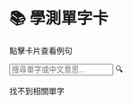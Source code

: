 <!DOCTYPE html>
<html lang="zh-TW">
<head>
    <meta charset="UTF-8">
    <meta name="viewport" content="width=device-width, initial-scale=1.0">
    <title>學測單字卡</title>
    <script src="https://cdn.tailwindcss.com"></script>
    <style>
        .word-card {
            transition: all 0.3s ease;
        }
        .word-card:hover {
            transform: translateY(-4px);
        }
        .word-card.expanded {
            background: linear-gradient(135deg, #667eea 0%, #764ba2 100%);
        }
        .word-card.expanded * {
            color: white !important;
        }
        .dark .word-card {
            background: #2d3748;
        }
        .dark .word-card:hover {
            background: #374151;
        }
        .dark .word-card.expanded {
            background: linear-gradient(135deg, #667eea 0%, #764ba2 100%);
        }
        @keyframes slideDown {
            from {
                opacity: 0;
                max-height: 0;
            }
            to {
                opacity: 1;
                max-height: 500px;
            }
        }
        .example-content {
            animation: slideDown 0.3s ease-out;
        }
    </style>
</head>
<body class="bg-gray-50 dark:bg-gray-900 transition-colors min-h-screen">
    <div class="container mx-auto px-4 py-8 max-w-6xl">
        <!-- Header -->
        <div class="text-center mb-8">
            <h1 class="text-4xl font-bold text-gray-800 dark:text-white mb-2">📚 學測單字卡</h1>
            <p class="text-gray-600 dark:text-gray-400">點擊卡片查看例句</p>
        </div>
        <!-- Search Bar -->
        <div class="mb-8">
            <div class="relative max-w-2xl mx-auto">
                <input
                    type="text"
                    id="searchInput"
                    placeholder="搜尋單字或中文意思..."
                    class="w-full px-6 py-4 text-base rounded-full border-2 border-gray-300 dark:border-gray-600 focus:border-purple-500 dark:focus:border-purple-400 focus:outline-none bg-white dark:bg-gray-800 text-gray-800 dark:text-white shadow-lg transition-all"
                >
                <span class="absolute right-6 top-1/2 transform -translate-y-1/2 text-gray-400">🔍</span>
            </div>
            <div class="text-center mt-4">
                <span id="resultCount" class="text-gray-600 dark:text-gray-400"></span>
            </div>
        </div>
        <!-- Word Cards Grid -->
        <div id="cardsContainer" class="grid grid-cols-1 md:grid-cols-2 lg:grid-cols-3 gap-6">
            <!-- Cards will be generated here -->
        </div>
        <!-- No Results Message -->
        <div id="noResults" class="hidden text-center py-16">
            <p class="text-2xl text-gray-400 dark:text-gray-500">找不到相關單字</p>
        </div>
    </div>
    <script>
        // Dark mode detection
        if (window.matchMedia && window.matchMedia('(prefers-color-scheme: dark)').matches) {
            document.documentElement.classList.add('dark');
        }
        window.matchMedia('(prefers-color-scheme: dark)').addEventListener('change', event => {
            if (event.matches) {
                document.documentElement.classList.add('dark');
            } else {
                document.documentElement.classList.remove('dark');
            }
        });
        // Vocabulary data (學測常考單字)
        const vocabulary = [
            {
                word: "abandon",
                chinese: "放棄；拋棄",
                example: "They had to abandon their home because of the flood.",
                translation: "因為洪水，他們不得不放棄他們的家。"
            },
            {
                word: "ability",
                chinese: "能力",
                example: "She has the ability to speak three languages fluently.",
                translation: "她有能���流利地說三種語言。"
            },
            {
                word: "absolute",
                chinese: "絕對的；完全的",
                example: "I have absolute confidence in your decision.",
                translation: "我對你的決定有絕對的信心。"
            },
            {
                word: "absorb",
                chinese: "吸收",
                example: "Plants absorb water through their roots.",
                translation: "植物透過根部吸收水分。"
            },
            {
                word: "academic",
                chinese: "學術的；學業的",
                example: "His academic performance has improved significantly.",
                translation: "他的學業表現有顯著的進步。"
            },
            {
                word: "accept",
                chinese: "接受",
                example: "I gladly accept your invitation to the party.",
                translation: "我很高興接受你的派對邀請。"
            },
            {
                word: "access",
                chinese: "接近；使用權",
                example: "Students have access to the library 24 hours a day.",
                translation: "學生可以24小時使用圖書館。"
            },
            {
                word: "accompany",
                chinese: "陪伴；伴隨",
                example: "Would you like me to accompany you to the doctor?",
                translation: "你想要我陪你去看醫生嗎？"
            },
            {
                word: "accomplish",
                chinese: "完成；達成",
                example: "We accomplished our mission ahead of schedule.",
                translation: "我們提前完成了我們的任務。"
            },
            {
                word: "accurate",
                chinese: "準確的；精確的",
                example: "The weather forecast was surprisingly accurate.",
                translation: "天氣預報出人意料地準確。"
            },
            {
                word: "achieve",
                chinese: "達到；實現",
                example: "She worked hard to achieve her goals.",
                translation: "她努力工作以實現她的目標。"
            },
            {
                word: "acquire",
                chinese: "獲得；學到",
                example: "Children acquire language naturally through exposure.",
                translation: "孩子們透過接觸自然地學會語言。"
            },
            {
                word: "adapt",
                chinese: "適應；改編",
                example: "Animals must adapt to their environment to survive.",
                translation: "動物必須適應環境才能生存。"
            },
            {
                word: "additional",
                chinese: "額外的；附加的",
                example: "We need additional time to complete the project.",
                translation: "我們需要額外的時間來完成這個專案。"
            },
            {
                word: "adequate",
                chinese: "足夠的；適當的",
                example: "Make sure you get adequate sleep before the exam.",
                translation: "確保你在考試前獲得充足的睡眠。"
            },
            {
                word: "adjust",
                chinese: "調整；適應",
                example: "It takes time to adjust to a new environment.",
                translation: "適應新環境需要時間。"
            },
            {
                word: "admire",
                chinese: "欽佩；讚美",
                example: "I admire her courage and determination.",
                translation: "我欽佩她的勇氣和決心。"
            },
            {
                word: "admit",
                chinese: "承認；准許進入",
                example: "He finally admitted that he made a mistake.",
                translation: "他最終承認他犯了一個錯誤。"
            },
            {
                word: "advance",
                chinese: "前進；進步",
                example: "Technology continues to advance at a rapid pace.",
                translation: "技術持續快速進步。"
            },
            {
                word: "advantage",
                chinese: "優勢；好處",
                example: "One advantage of living in the city is better public transportation.",
                translation: "住在城市的一個好處是有更好的大眾運輸。"
            },
            {
                word: "adventure",
                chinese: "冒險",
                example: "Traveling to new countries is always an adventure.",
                translation: "到新的國家旅行總是一場冒險。"
            },
            {
                word: "affect",
                chinese: "影響",
                example: "The weather can affect our mood significantly.",
                translation: "天氣會顯著影響我們的心情。"
            },
            {
                word: "afford",
                chinese: "負擔得起；提供",
                example: "We can't afford to buy a new car right now.",
                translation: "我們現在負擔不起買新車。"
            },
            {
                word: "agriculture",
                chinese: "農業",
                example: "Agriculture is the main industry in this region.",
                translation: "農業是這個地區的主要產業。"
            },
            {
                word: "alternative",
                chinese: "替代的；選擇",
                example: "We need to find an alternative solution to this problem.",
                translation: "我們需要找到這個問題的替代解決方案。"
            },
            {
                word: "amaze",
                chinese: "使驚奇",
                example: "The magician's tricks never fail to amaze the audience.",
                translation: "魔術師的把戲總是讓觀眾驚奇不已。"
            },
            {
                word: "ambition",
                chinese: "野心；抱負",
                example: "Her ambition is to become a successful entrepreneur.",
                translation: "她的抱負是成為一位成功的企業家。"
            },
            {
                word: "ancient",
                chinese: "古代的；古老的",
                example: "We visited ancient ruins during our trip to Greece.",
                translation: "我們在希臘之旅中參觀了古代遺跡。"
            },
            {
                word: "anxious",
                chinese: "焦慮的；渴望的",
                example: "She felt anxious about the upcoming exam.",
                translation: "她對即將到來的考試感到焦慮。"
            },
            {
                word: "apparent",
                chinese: "明顯的；顯而易見的",
                example: "It was apparent that he was not telling the truth.",
                translation: "很明顯他沒有說實話。"
            },
            {
                word: "appeal",
                chinese: "吸引力；呼籲",
                example: "The new design has great appeal to young consumers.",
                translation: "新設計對年輕消費者有很大的吸引力。"
            },
            {
                word: "appreciate",
                chinese: "感激；欣賞",
                example: "I really appreciate your help with this project.",
                translation: "我真的很感激你在這個專案上的幫助。"
            },
            {
                word: "approach",
                chinese: "接近；方法",
                example: "We need a different approach to solve this problem.",
                translation: "我們需要不同的方法來解決這個問題。"
            },
            {
                word: "appropriate",
                chinese: "適當的；恰當的",
                example: "Please wear appropriate clothing for the formal event.",
                translation: "請為正式活動穿著適當的服裝。"
            },
            {
                word: "approve",
                chinese: "批准；贊成",
                example: "The committee approved the new budget proposal.",
                translation: "委員會批准了新的預算提案。"
            },
            {
                word: "artificial",
                chinese: "人工的；人造的",
                example: "Artificial intelligence is changing many industries.",
                translation: "人工智慧正在改變許多產業。"
            },
            {
                word: "aspect",
                chinese: "方面；層面",
                example: "We need to consider every aspect of the problem.",
                translation: "我們需要考慮問題的每個方面。"
            },
            {
                word: "assist",
                chinese: "協助；幫助",
                example: "The teacher will assist you with your homework.",
                translation: "老師會協助你完成作業。"
            },
            {
                word: "assume",
                chinese: "假設；認為",
                example: "Don't assume that everyone knows what you mean.",
                translation: "不要假設每個人都知道你的意思。"
            },
            {
                word: "atmosphere",
                chinese: "大氣；氣氛",
                example: "The restaurant has a warm and friendly atmosphere.",
                translation: "這家餐廳有溫暖友好的氣氛。"
            },
            {
                word: "attach",
                chinese: "附上；貼上",
                example: "Please attach your resume to the application form.",
                translation: "請將你的履歷附在申請表上。"
            },
            {
                word: "attempt",
                chinese: "嘗試；企圖",
                example: "She made several attempts to contact him.",
                translation: "她多次嘗試聯繫他。"
            },
            {
                word: "attitude",
                chinese: "態度；看法",
                example: "A positive attitude can help you overcome difficulties.",
                translation: "積極的態度可以幫助你克服困難。"
            },
            {
                word: "attract",
                chinese: "吸引",
                example: "The bright colors attract butterflies to the garden.",
                translation: "鮮豔的顏色吸引蝴蝶來到花園。"
            },
            {
                word: "available",
                chinese: "可獲得的；有空的",
                example: "The manager is not available at the moment.",
                translation: "經理現在沒空。"
            },
            {
                word: "average",
                chinese: "平均的；普通的",
                example: "The average temperature in summer is 30 degrees.",
                translation: "夏天的平均溫度是30度。"
            },
            {
                word: "avoid",
                chinese: "避免",
                example: "Try to avoid eating too much sugar.",
                translation: "盡量避免吃太多糖。"
            },
            {
                word: "award",
                chinese: "���；獎品",
                example: "She received an award for her outstanding performance.",
                translation: "她因出色的表現獲得了獎項。"
            },
            {
                word: "aware",
                chinese: "意識到的；知道的",
                example: "Are you aware of the risks involved?",
                translation: "你知道其中涉及的風險嗎？"
            },
            {
                word: "balance",
                chinese: "平衡；餘額",
                example: "It's important to maintain a balance between work and life.",
                translation: "在工作和生活之間保持平衡很重要。"
            }
        ];
        let currentExpandedCard = null;
        // Render cards
        function renderCards(words) {
            const container = document.getElementById('cardsContainer');
            const noResults = document.getElementById('noResults');
            const resultCount = document.getElementById('resultCount');
            if (words.length === 0) {
                container.innerHTML = '';
                noResults.classList.remove('hidden');
                resultCount.textContent = '';
                return;
            }
            noResults.classList.add('hidden');
            resultCount.textContent = `找到 ${words.length} 個單字`;
            container.innerHTML = words.map((item, index) => `
                <div class="word-card bg-white dark:bg-gray-800 rounded-2xl shadow-lg p-6 cursor-pointer" data-index="${index}">
                    <div class="card-front">
                        <h2 class="text-2xl font-bold text-purple-600 dark:text-purple-400 mb-2">${item.word}</h2>
                        <p class="text-gray-700 dark:text-gray-300 text-lg">${item.chinese}</p>
                        <p class="text-sm text-gray-500 dark:text-gray-400 mt-4">點擊查看例句 →</p>
                    </div>
                    <div class="card-back hidden mt-4">
                        <div class="example-content border-t border-white/30 pt-4">
                            <p class="text-base italic mb-2 opacity-90">"${item.example}"</p>
                            <p class="text-base opacity-80">「${item.translation}」</p>
                        </div>
                    </div>
                </div>
            `).join('');
            // Add click event listeners
            document.querySelectorAll('.word-card').forEach(card => {
                card.addEventListener('click', () => toggleCard(card));
            });
        }
        // Toggle card expansion
        function toggleCard(card) {
            const cardBack = card.querySelector('.card-back');
            const isExpanded = card.classList.contains('expanded');
            // Collapse previously expanded card
            if (currentExpandedCard && currentExpandedCard !== card) {
                currentExpandedCard.classList.remove('expanded');
                currentExpandedCard.querySelector('.card-back').classList.add('hidden');
            }
            // Toggle current card
            if (isExpanded) {
                card.classList.remove('expanded');
                cardBack.classList.add('hidden');
                currentExpandedCard = null;
            } else {
                card.classList.add('expanded');
                cardBack.classList.remove('hidden');
                currentExpandedCard = card;
            }
        }
        // Search functionality
        const searchInput = document.getElementById('searchInput');
        searchInput.addEventListener('input', (e) => {
            const searchTerm = e.target.value.toLowerCase().trim();
            if (searchTerm === '') {
                renderCards(vocabulary);
                return;
            }
            const filtered = vocabulary.filter(item =>
                item.word.toLowerCase().includes(searchTerm) ||
                item.chinese.includes(searchTerm)
            );
            renderCards(filtered);
        });
        // Initial render
        renderCards(vocabulary);
    </script>
</body>
</html>
